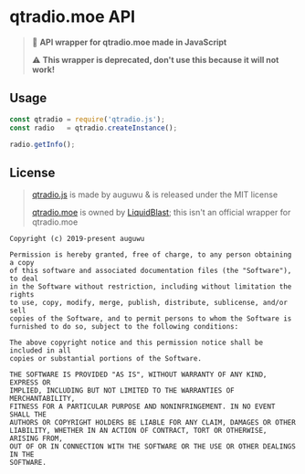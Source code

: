 # qtradio.moe API
> :tulip: **API wrapper for qtradio.moe made in JavaScript**
>
> :warning: **This wrapper is deprecated, don't use this because it will not work!**

## Usage
```js
const qtradio = require('qtradio.js');
const radio   = qtradio.createInstance();

radio.getInfo();
```

## License
> [qtradio.js](https://github.com/auguwu/qtradio.js) is made by auguwu & is released under the MIT license
>
> [qtradio.moe](https://qtradio.moe) is owned by [LiquidBlast](https://github.com/LiquidBlast); this isn't an official wrapper for qtradio.moe

```
Copyright (c) 2019-present auguwu

Permission is hereby granted, free of charge, to any person obtaining a copy
of this software and associated documentation files (the "Software"), to deal
in the Software without restriction, including without limitation the rights
to use, copy, modify, merge, publish, distribute, sublicense, and/or sell
copies of the Software, and to permit persons to whom the Software is
furnished to do so, subject to the following conditions:

The above copyright notice and this permission notice shall be included in all
copies or substantial portions of the Software.

THE SOFTWARE IS PROVIDED "AS IS", WITHOUT WARRANTY OF ANY KIND, EXPRESS OR
IMPLIED, INCLUDING BUT NOT LIMITED TO THE WARRANTIES OF MERCHANTABILITY,
FITNESS FOR A PARTICULAR PURPOSE AND NONINFRINGEMENT. IN NO EVENT SHALL THE
AUTHORS OR COPYRIGHT HOLDERS BE LIABLE FOR ANY CLAIM, DAMAGES OR OTHER
LIABILITY, WHETHER IN AN ACTION OF CONTRACT, TORT OR OTHERWISE, ARISING FROM,
OUT OF OR IN CONNECTION WITH THE SOFTWARE OR THE USE OR OTHER DEALINGS IN THE
SOFTWARE.
```
